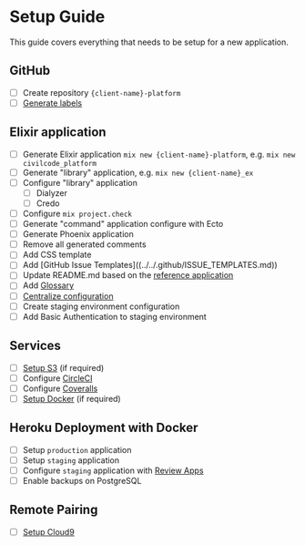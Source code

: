 # Setup Guide

This guide covers everything that needs to be setup for a new application.

## GitHub

* [ ] Create repository `{client-name}-platform`
* [ ] [Generate labels](https://github.com/civilcode/magasin-platform/tree/3c0ec7def06ed304b6b6069edd846d6d3837b5f3/.github/SETUP.md)

## Elixir application

* [ ] Generate Elixir application `mix new {client-name}-platform`, e.g. `mix new civilcode_platform`
* [ ] Generate "library" application, e.g. `mix new {client-name}_ex`
* [ ] Configure "library" application
  * [ ] Dialyzer
  * [ ] Credo
* [ ] Configure `mix project.check`
* [ ] Generate "command" application configure with Ecto
* [ ] Generate Phoenix application
* [ ] Remove all generated comments
* [ ] Add CSS template
* [ ] Add \[GitHub Issue Templates\]\(\(../../.github/ISSUE\_TEMPLATES.md\)\)
* [ ] Update README.md based on the [reference application](https://github.com/civilcode/magasin-platform/tree/3c0ec7def06ed304b6b6069edd846d6d3837b5f3/README.md)
* [ ] Add [Glossary](https://github.com/civilcode/magasin-platform/tree/3c0ec7def06ed304b6b6069edd846d6d3837b5f3/GLOSSARY.md)
* [ ] [Centralize configuration](https://github.com/civilcode/magasin-platform/tree/3c0ec7def06ed304b6b6069edd846d6d3837b5f3/config/README.md)
* [ ] Create staging environment configuration
* [ ] Add Basic Authentication to staging environment

## Services

* [ ] [Setup S3](s3.md) \(if required\)
* [ ] Configure [CircleCI](http://circleci.com)
* [ ] Configure [Coveralls](https://coveralls.io)
* [ ] [Setup Docker](https://github.com/civilcode/magasin-platform/tree/3c0ec7def06ed304b6b6069edd846d6d3837b5f3/guides/app/docker.md) \(if required\)

## Heroku Deployment with Docker

* [ ] Setup `production` application
* [ ] Setup `staging` application
* [ ] Configure `staging` application with [Review Apps](https://devcenter.heroku.com/articles/github-integration-review-apps)
* [ ] Enable backups on PostgreSQL

## Remote Pairing

* [ ] [Setup Cloud9](https://github.com/civilcode/cloud9-bootstrap)

